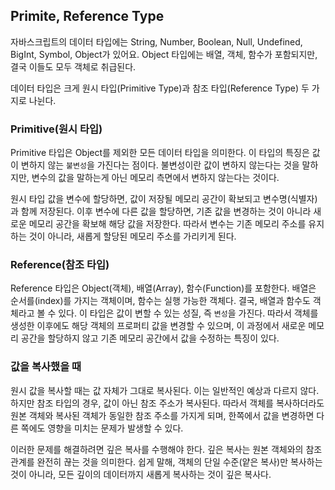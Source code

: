 ## Primite, Reference Type

자바스크립트의 데이터 타입에는 String, Number, Boolean, Null, Undefined, BigInt, Symbol, Object가 있어요. Object 타입에는 배열, 객체, 함수가 포함되지만, 결국 이들도 모두 객체로 취급된다.

데이터 타입은 크게 원시 타입(Primitive Type)과 참조 타입(Reference Type) 두 가지로 나뉜다.

### Primitive(원시 타입)

Primitive 타입은 Object를 제외한 모든 데이터 타입을 의미한다. 이 타입의 특징은 값이 변하지 않는 `불변성`을 가진다는 점이다. 불변성이란 값이 변하지 않는다는 것을 말하지만, 변수의 값을 말하는게 아닌 메모리 측면에서 변하지 않는다는 것이다.

원시 타입 값을 변수에 할당하면, 값이 저장될 메모리 공간이 확보되고 변수명(식별자)과 함께 저장된다. 이후 변수에 다른 값을 할당하면, 기존 값을 변경하는 것이 아니라 새로운 메모리 공간을 확보해 해당 값을 저장한다. 따라서 변수는 기존 메모리 주소를 유지하는 것이 아니라, 새롭게 할당된 메모리 주소를 가리키게 된다.

### Reference(참조 타입)

Reference 타입은 Object(객체), 배열(Array), 함수(Function)를 포함한다. 배열은 순서를(index)를 가지는 객체이며, 함수는 실행 가능한 객체다. 결국, 배열과 함수도 객체라고 볼 수 있다. 이 타입은 값이 변할 수 있는 성질, 즉 `변성`을 가진다. 따라서 객체를 생성한 이후에도 해당 객체의 프로퍼티 값을 변경할 수 있으며, 이 과정에서 새로운 메모리 공간을 할당하지 않고 기존 메모리 공간에서 값을 수정하는 특징이 있다.

### 값을 복사했을 때

원시 값을 복사할 때는 값 자체가 그대로 복사된다. 이는 일반적인 예상과 다르지 않다. 하지만 참조 타입의 경우, 값이 아닌 참조 주소가 복사된다. 따라서 객체를 복사하더라도 원본 객체와 복사된 객체가 동일한 참조 주소를 가지게 되며, 한쪽에서 값을 변경하면 다른 쪽에도 영향을 미치는 문제가 발생할 수 있다.

이러한 문제를 해결하려면 깊은 복사를 수행해야 한다. 깊은 복사는 원본 객체와의 참조 관계를 완전히 끊는 것을 의미한다. 쉽게 말해, 객체의 단일 수준(얕은 복사)만 복사하는 것이 아니라, 모든 깊이의 데이터까지 새롭게 복사하는 것이 깊은 복사다.
